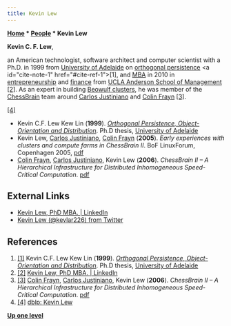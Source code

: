 ```yaml
---
title: Kevin Lew
---
```

**[Home](Home "Home") \* [People](People "People") \* Kevin Lew**


**Kevin C. F. Lew**,  

an American technologist, software architect and computer scientist with a Ph.D. in 1999 from [University of Adelaide](https://en.wikipedia.org/wiki/University_of_Adelaide) on [orthogonal persistence](https://en.wikipedia.org/wiki/Persistence_(computer_science)#Orthogonal_or_transparent_persistence) <a id="cite-note-1" href="#cite-ref-1">[1]</a>, 
and [MBA](https://en.wikipedia.org/wiki/Master_of_Business_Administration) in 2010 in [entrepreneurship](https://en.wikipedia.org/wiki/Entrepreneurship) and [finance](https://en.wikipedia.org/wiki/Finance) from [UCLA Anderson School of Management](https://en.wikipedia.org/wiki/UCLA_Anderson_School_of_Management) <a id="cite-note-2" href="#cite-ref-2">[2]</a>. 
As an expert in building [Beowulf clusters](https://en.wikipedia.org/wiki/Beowulf_cluster), he was member of the [ChessBrain](ChessBrain "ChessBrain") team around [Carlos Justiniano](Carlos_Justiniano "Carlos Justiniano") and [Colin Frayn](Colin_Frayn "Colin Frayn") <a id="cite-note-3" href="#cite-ref-3">[3]</a>.






<a id="cite-note-4" href="#cite-ref-4">[4]</a>



* Kevin C.F. Lew Kew Lin (**1999**). *[Orthogonal Persistence, Object-Orientation and Distribution](https://digital.library.adelaide.edu.au/dspace/handle/2440/19630)*. Ph.D thesis, [University of Adelaide](https://en.wikipedia.org/wiki/University_of_Adelaide)
* Kevin Lew, [Carlos Justiniano](Carlos_Justiniano "Carlos Justiniano"), [Colin Frayn](Colin_Frayn "Colin Frayn") (**2005**). *Early experiences with clusters and compute farms in ChessBrain II*. BoF LinuxForum, Copenhagen 2005, [pdf](http://chessbrain.net/docs/ccfcb2.pdf)
* [Colin Frayn](Colin_Frayn "Colin Frayn"), [Carlos Justiniano](Carlos_Justiniano "Carlos Justiniano"), Kevin Lew (**2006**). *ChessBrain II – A Hierarchical Infrastructure for Distributed Inhomogeneous Speed-Critical Computation*. [pdf](http://www.chessbrain.net/docs/chessbrainII.pdf)


## External Links


* [Kevin Lew, PhD MBA. | LinkedIn](https://www.linkedin.com/in/lewk9)
* [Kevin Lew (@kevlar226) from Twitter](https://mobile.twitter.com/kevlar226)


## References


1. <a id="cite-ref-1" href="#cite-note-1">[1]</a> Kevin C.F. Lew Kew Lin (**1999**). *[Orthogonal Persistence, Object-Orientation and Distribution](https://digital.library.adelaide.edu.au/dspace/handle/2440/19630)*. Ph.D thesis, [University of Adelaide](https://en.wikipedia.org/wiki/University_of_Adelaide)
2. <a id="cite-ref-2" href="#cite-note-2">[2]</a> [Kevin Lew, PhD MBA. | LinkedIn](https://www.linkedin.com/in/lewk9)
3. <a id="cite-ref-3" href="#cite-note-3">[3]</a> [Colin Frayn](Colin_Frayn "Colin Frayn"), [Carlos Justiniano](Carlos_Justiniano "Carlos Justiniano"), Kevin Lew (**2006**). *ChessBrain II – A Hierarchical Infrastructure for Distributed Inhomogeneous Speed-Critical Computation*. [pdf](http://www.chessbrain.net/docs/chessbrainII.pdf)
4. <a id="cite-ref-4" href="#cite-note-4">[4]</a> [dblp: Kevin Lew](https://dblp.uni-trier.de/pers/hd/l/Lew:Kevin)

**[Up one level](People "People")**







 
